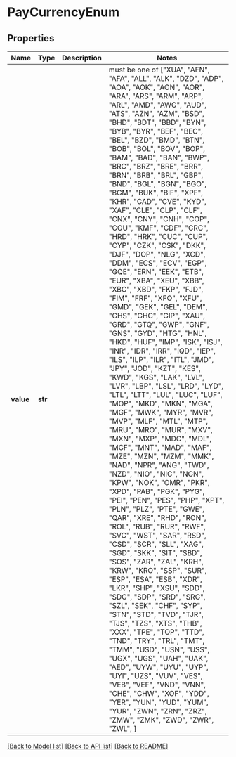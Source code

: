 # PayCurrencyEnum


## Properties
Name | Type | Description | Notes
------------ | ------------- | ------------- | -------------
**value** | **str** |  |  must be one of ["XUA", "AFN", "AFA", "ALL", "ALK", "DZD", "ADP", "AOA", "AOK", "AON", "AOR", "ARA", "ARS", "ARM", "ARP", "ARL", "AMD", "AWG", "AUD", "ATS", "AZN", "AZM", "BSD", "BHD", "BDT", "BBD", "BYN", "BYB", "BYR", "BEF", "BEC", "BEL", "BZD", "BMD", "BTN", "BOB", "BOL", "BOV", "BOP", "BAM", "BAD", "BAN", "BWP", "BRC", "BRZ", "BRE", "BRR", "BRN", "BRB", "BRL", "GBP", "BND", "BGL", "BGN", "BGO", "BGM", "BUK", "BIF", "XPF", "KHR", "CAD", "CVE", "KYD", "XAF", "CLE", "CLP", "CLF", "CNX", "CNY", "CNH", "COP", "COU", "KMF", "CDF", "CRC", "HRD", "HRK", "CUC", "CUP", "CYP", "CZK", "CSK", "DKK", "DJF", "DOP", "NLG", "XCD", "DDM", "ECS", "ECV", "EGP", "GQE", "ERN", "EEK", "ETB", "EUR", "XBA", "XEU", "XBB", "XBC", "XBD", "FKP", "FJD", "FIM", "FRF", "XFO", "XFU", "GMD", "GEK", "GEL", "DEM", "GHS", "GHC", "GIP", "XAU", "GRD", "GTQ", "GWP", "GNF", "GNS", "GYD", "HTG", "HNL", "HKD", "HUF", "IMP", "ISK", "ISJ", "INR", "IDR", "IRR", "IQD", "IEP", "ILS", "ILP", "ILR", "ITL", "JMD", "JPY", "JOD", "KZT", "KES", "KWD", "KGS", "LAK", "LVL", "LVR", "LBP", "LSL", "LRD", "LYD", "LTL", "LTT", "LUL", "LUC", "LUF", "MOP", "MKD", "MKN", "MGA", "MGF", "MWK", "MYR", "MVR", "MVP", "MLF", "MTL", "MTP", "MRU", "MRO", "MUR", "MXV", "MXN", "MXP", "MDC", "MDL", "MCF", "MNT", "MAD", "MAF", "MZE", "MZN", "MZM", "MMK", "NAD", "NPR", "ANG", "TWD", "NZD", "NIO", "NIC", "NGN", "KPW", "NOK", "OMR", "PKR", "XPD", "PAB", "PGK", "PYG", "PEI", "PEN", "PES", "PHP", "XPT", "PLN", "PLZ", "PTE", "GWE", "QAR", "XRE", "RHD", "RON", "ROL", "RUB", "RUR", "RWF", "SVC", "WST", "SAR", "RSD", "CSD", "SCR", "SLL", "XAG", "SGD", "SKK", "SIT", "SBD", "SOS", "ZAR", "ZAL", "KRH", "KRW", "KRO", "SSP", "SUR", "ESP", "ESA", "ESB", "XDR", "LKR", "SHP", "XSU", "SDD", "SDG", "SDP", "SRD", "SRG", "SZL", "SEK", "CHF", "SYP", "STN", "STD", "TVD", "TJR", "TJS", "TZS", "XTS", "THB", "XXX", "TPE", "TOP", "TTD", "TND", "TRY", "TRL", "TMT", "TMM", "USD", "USN", "USS", "UGX", "UGS", "UAH", "UAK", "AED", "UYW", "UYU", "UYP", "UYI", "UZS", "VUV", "VES", "VEB", "VEF", "VND", "VNN", "CHE", "CHW", "XOF", "YDD", "YER", "YUN", "YUD", "YUM", "YUR", "ZWN", "ZRN", "ZRZ", "ZMW", "ZMK", "ZWD", "ZWR", "ZWL", ]

[[Back to Model list]](../README.md#documentation-for-models) [[Back to API list]](../README.md#documentation-for-api-endpoints) [[Back to README]](../README.md)


